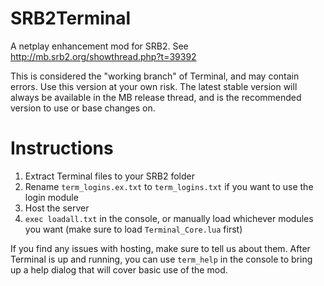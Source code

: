 SRB2Terminal
============

A netplay enhancement mod for SRB2. See http://mb.srb2.org/showthread.php?t=39392

This is considered the "working branch" of Terminal, and may contain errors. Use this version at your own risk. The latest stable version will always be available in the MB release thread, and is the recommended version to use or base changes on.


Instructions
============

1. Extract Terminal files to your SRB2 folder
2. Rename <code>term_logins.ex.txt</code> to <code>term_logins.txt</code> if you want to use the login module
3. Host the server
4. <code>exec loadall.txt</code> in the console, or manually load whichever modules you want (make sure to load <code>Terminal_Core.lua</code> first)

If you find any issues with hosting, make sure to tell us about them. After Terminal is up and running, you can use <code>term_help</code> in the console to bring up a help dialog that will cover basic use of the mod.
